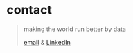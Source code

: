 # contact

> making the world run better by data
>
> [email](mailto:noblesswith@gmail.com) & [LinkedIn](https://www.linkedin.com/in/hyeonki-min-0a7303180/)
